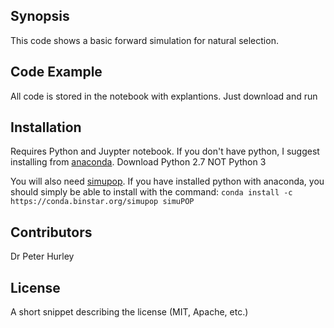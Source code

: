 ## Synopsis
This code shows a basic forward simulation for natural selection.

## Code Example

All code is stored in the notebook with explantions. Just download and run

## Installation

Requires Python and Juypter notebook. If you don't have python, I suggest installing from [anaconda](https://www.continuum.io/downloads). 
Download Python 2.7 NOT Python 3

You will also need [simupop](http://simupop.sourceforge.net/). If you have installed python with anaconda, you should simply be able to install with the command: `conda install -c https://conda.binstar.org/simupop simuPOP`


## Contributors

Dr Peter Hurley

## License

A short snippet describing the license (MIT, Apache, etc.)
